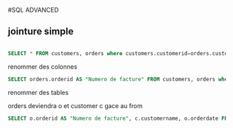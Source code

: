 #SQL ADVANCED

## jointure simple

```sql

SELECT * FROM customers, orders where customers.customerid=orders.customerid;

```


renommer des colonnes
```sql
SELECT orders.orderid AS "Numero de facture" FROM customers, orders where customers.customerid=orders.customerid;

```

renommer des tables

orders deviendra o et customer c gace au from
```sql
SELECT o.orderid AS "Numero de facture", c.customername, o.orderdate FROM customers c, orders o where customers.customerid=orders.customerid;

```





